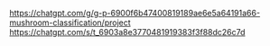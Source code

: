 https://chatgpt.com/g/g-p-6900f6b47400819189ae6e5a64191a66-mushroom-classification/project
https://chatgpt.com/s/t_6903a8e3770481919383f3f88dc26c7d
